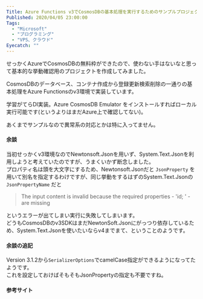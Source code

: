 ```yaml
---
Title: Azure Functions v3でCosmosDBの基本処理を実行するためのサンプルプロジェクト
Published: 2020/04/05 23:00:00
Tags:
  - "Microsoft"
  - "プログラミング"
  - "VPS、クラウド"
Eyecatch: ""
---
```

<?# OEmbed "https://github.com/Ovis/AzureFunctionsCosmosDBSample" /?>

せっかくAzureでCosmosDBの無料枠ができたので、使わない手はないなと思って基本的な挙動確認用のプロジェクトを作成してみました。

CosmosDBのデータベース、コンテナ作成から登録更新検索削除の一通りの基本処理をAzure Functionsのv3環境で実装しています。  

学習がてらDI実装。Azure CosmosDB Emulator をインストールすればローカル実行可能です(というよりはまだAzure上で確認してない)。  

あくまでサンプルなので異常系の対応とかは特に入ってません。

#### 余談
当初せっかくv3環境なのでNewtonsoft.Jsonを用いず、System.Text.Jsonを利用しようと考えていたのですが、うまくいかず断念しました。  
プロパティ名は頭を大文字にするため、Newtonsoft.Jsonだと `JsonProperty` を用いて別名を指定するわけですが、同じ挙動をするはずのSystem.Text.Jsonの  `JsonPropertyName` だと

>The input content is invalid because the required properties - 'id; ' - are missing  

というエラーが出てしまい実行に失敗してしまいます。  
どうもCosmosDBのv3SDKはまだNewtonSoft.Jsonにがっつり依存しているため、System.Text.Jsonを使いたいならv4までまて、ということのようです。  


<?# OEmbed "https://github.com/Azure/azure-cosmos-dotnet-v3/issues/951" /?>

#### 余談の追記  
Version 3.1.2から`SerializerOptions`でcamelCase指定ができるようになってたようです。  
これを設定しておけばそもそもJsonPropertyの指定も不要ですね。


<?# OEmbed "https://github.com/Azure/azure-cosmos-dotnet-v3/pull/716/" /?>



#### 参考サイト

<?# OEmbed "https://blog.shibayan.jp/entry/20190713/1562955405" /?>

<?# OEmbed "https://qiita.com/HiroyukiSakoh/items/e9e472a92a53da4d7568" /?>

<?# OEmbed "https://sqlazure.jp/b/cosmosdb/2894/" /?>

